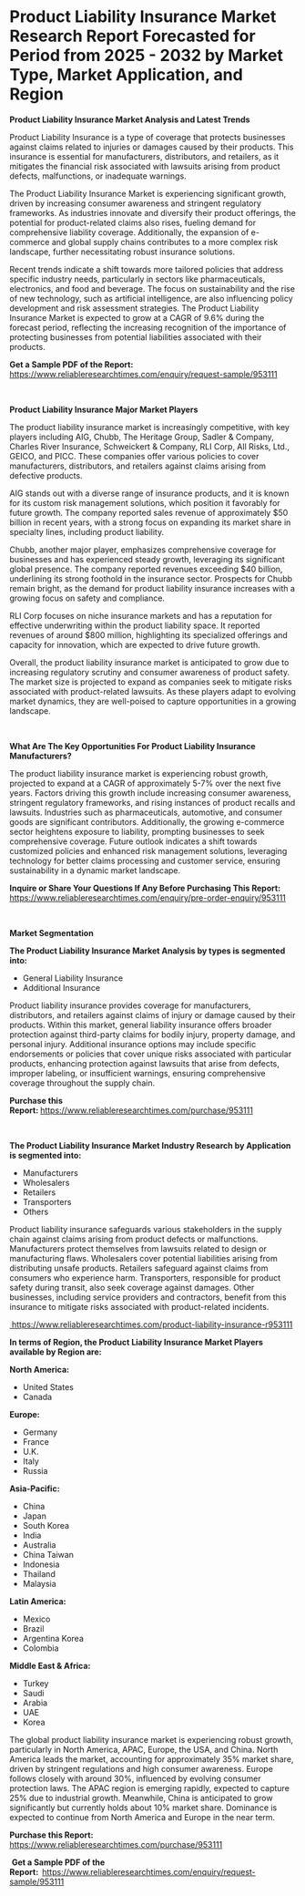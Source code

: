<p><h1>Product Liability Insurance Market Research Report Forecasted for Period from 2025 -  2032 by Market Type, Market Application, and Region</h1></p><p><strong>Product Liability Insurance Market Analysis and Latest Trends</strong></p>
<p><p>Product Liability Insurance is a type of coverage that protects businesses against claims related to injuries or damages caused by their products. This insurance is essential for manufacturers, distributors, and retailers, as it mitigates the financial risk associated with lawsuits arising from product defects, malfunctions, or inadequate warnings.</p><p>The Product Liability Insurance Market is experiencing significant growth, driven by increasing consumer awareness and stringent regulatory frameworks. As industries innovate and diversify their product offerings, the potential for product-related claims also rises, fueling demand for comprehensive liability coverage. Additionally, the expansion of e-commerce and global supply chains contributes to a more complex risk landscape, further necessitating robust insurance solutions.</p><p>Recent trends indicate a shift towards more tailored policies that address specific industry needs, particularly in sectors like pharmaceuticals, electronics, and food and beverage. The focus on sustainability and the rise of new technology, such as artificial intelligence, are also influencing policy development and risk assessment strategies. The Product Liability Insurance Market is expected to grow at a CAGR of 9.6% during the forecast period, reflecting the increasing recognition of the importance of protecting businesses from potential liabilities associated with their products.</p></p>
<p><strong>Get a Sample PDF of the Report:&nbsp;</strong> <a href="https://www.reliableresearchtimes.com/enquiry/request-sample/953111?utm_campaign=2794&utm_medium=2&utm_source=Github&utm_content=ia&utm_term=17042025&utm_id=product-liability-insurance">https://www.reliableresearchtimes.com/enquiry/request-sample/953111</a></p>
<p>&nbsp;</p>
<p><strong>Product Liability Insurance Major Market Players</strong></p>
<p><p>The product liability insurance market is increasingly competitive, with key players including AIG, Chubb, The Heritage Group, Sadler & Company, Charles River Insurance, Schweickert & Company, RLI Corp, All Risks, Ltd., GEICO, and PICC. These companies offer various policies to cover manufacturers, distributors, and retailers against claims arising from defective products.</p><p>AIG stands out with a diverse range of insurance products, and it is known for its custom risk management solutions, which position it favorably for future growth. The company reported sales revenue of approximately $50 billion in recent years, with a strong focus on expanding its market share in specialty lines, including product liability.</p><p>Chubb, another major player, emphasizes comprehensive coverage for businesses and has experienced steady growth, leveraging its significant global presence. The company reported revenues exceeding $40 billion, underlining its strong foothold in the insurance sector. Prospects for Chubb remain bright, as the demand for product liability insurance increases with a growing focus on safety and compliance.</p><p>RLI Corp focuses on niche insurance markets and has a reputation for effective underwriting within the product liability space. It reported revenues of around $800 million, highlighting its specialized offerings and capacity for innovation, which are expected to drive future growth.</p><p>Overall, the product liability insurance market is anticipated to grow due to increasing regulatory scrutiny and consumer awareness of product safety. The market size is projected to expand as companies seek to mitigate risks associated with product-related lawsuits. As these players adapt to evolving market dynamics, they are well-poised to capture opportunities in a growing landscape.</p></p>
<p>&nbsp;</p>
<p><strong>What Are The Key Opportunities For Product Liability Insurance Manufacturers?</strong></p>
<p><p>The product liability insurance market is experiencing robust growth, projected to expand at a CAGR of approximately 5-7% over the next five years. Factors driving this growth include increasing consumer awareness, stringent regulatory frameworks, and rising instances of product recalls and lawsuits. Industries such as pharmaceuticals, automotive, and consumer goods are significant contributors. Additionally, the growing e-commerce sector heightens exposure to liability, prompting businesses to seek comprehensive coverage. Future outlook indicates a shift towards customized policies and enhanced risk management solutions, leveraging technology for better claims processing and customer service, ensuring sustainability in a dynamic market landscape.</p></p>
<p><strong>Inquire or Share Your Questions If Any Before Purchasing This Report:</strong> <a href="https://www.reliableresearchtimes.com/enquiry/pre-order-enquiry/953111?utm_campaign=2794&utm_medium=2&utm_source=Github&utm_content=ia&utm_term=17042025&utm_id=product-liability-insurance">https://www.reliableresearchtimes.com/enquiry/pre-order-enquiry/953111</a></p>
<p>&nbsp;</p>
<p><strong>Market Segmentation</strong></p>
<p><strong>The Product Liability Insurance Market Analysis by types is segmented into:</strong></p>
<p><ul><li>General Liability Insurance</li><li>Additional Insurance</li></ul></p>
<p><p>Product liability insurance provides coverage for manufacturers, distributors, and retailers against claims of injury or damage caused by their products. Within this market, general liability insurance offers broader protection against third-party claims for bodily injury, property damage, and personal injury. Additional insurance options may include specific endorsements or policies that cover unique risks associated with particular products, enhancing protection against lawsuits that arise from defects, improper labeling, or insufficient warnings, ensuring comprehensive coverage throughout the supply chain.</p></p>
<p><strong>Purchase this Report:&nbsp;</strong><a href="https://www.reliableresearchtimes.com/purchase/953111?utm_campaign=2794&utm_medium=2&utm_source=Github&utm_content=ia&utm_term=17042025&utm_id=product-liability-insurance">https://www.reliableresearchtimes.com/purchase/953111</a></p>
<p>&nbsp;</p>
<p><strong>The Product Liability Insurance Market Industry Research by Application is segmented into:</strong></p>
<p><ul><li>Manufacturers</li><li>Wholesalers</li><li>Retailers</li><li>Transporters</li><li>Others</li></ul></p>
<p><p>Product liability insurance safeguards various stakeholders in the supply chain against claims arising from product defects or malfunctions. Manufacturers protect themselves from lawsuits related to design or manufacturing flaws. Wholesalers cover potential liabilities arising from distributing unsafe products. Retailers safeguard against claims from consumers who experience harm. Transporters, responsible for product safety during transit, also seek coverage against damages. Other businesses, including service providers and contractors, benefit from this insurance to mitigate risks associated with product-related incidents.</p></p>
<p><a href="https://www.reliableresearchtimes.com/product-liability-insurance-r953111?utm_campaign=2794&utm_medium=2&utm_source=Github&utm_content=ia&utm_term=17042025&utm_id=product-liability-insurance">&nbsp;https://www.reliableresearchtimes.com/product-liability-insurance-r953111</a></p>
<p><strong>In terms of Region, the Product Liability Insurance Market Players available by Region are:</strong></p>
<p>
    <p> <strong> North America: </strong>
        <ul>
            <li>United States</li>
            <li>Canada</li>
        </ul>
        </p> 
    <p> <strong> Europe: </strong>
        <ul>
            <li>Germany</li>
            <li>France</li>
            <li>U.K.</li>
            <li>Italy</li>
            <li>Russia</li>
        </ul>
        </p> 
    <p> <strong> Asia-Pacific: </strong>
        <ul>
            <li>China</li>
            <li>Japan</li>
            <li>South Korea</li>
            <li>India</li>
            <li>Australia</li>
            <li>China Taiwan</li>
            <li>Indonesia</li>
            <li>Thailand</li>
            <li>Malaysia</li>
        </ul>
        </p> 
    <p> <strong> Latin America: </strong>
        <ul>
            <li>Mexico</li>
            <li>Brazil</li>
            <li>Argentina Korea</li>
            <li>Colombia</li>
        </ul>
        </p> 
    <p> <strong> Middle East & Africa: </strong>
        <ul>
            <li>Turkey</li>
            <li>Saudi</li>
            <li>Arabia</li>
            <li>UAE</li>
            <li>Korea</li>
        </ul>
    </p>
    </p>
<p><p>The global product liability insurance market is experiencing robust growth, particularly in North America, APAC, Europe, the USA, and China. North America leads the market, accounting for approximately 35% market share, driven by stringent regulations and high consumer awareness. Europe follows closely with around 30%, influenced by evolving consumer protection laws. The APAC region is emerging rapidly, expected to capture 25% due to industrial growth. Meanwhile, China is anticipated to grow significantly but currently holds about 10% market share. Dominance is expected to continue from North America and Europe in the near term.</p></p>
<p><strong>Purchase this Report: </strong><a href="https://www.reliableresearchtimes.com/purchase/953111?utm_campaign=2794&utm_medium=2&utm_source=Github&utm_content=ia&utm_term=17042025&utm_id=product-liability-insurance">https://www.reliableresearchtimes.com/purchase/953111</a></p>
<p>&nbsp;<strong>Get a Sample PDF of the Report:&nbsp;&nbsp;</strong><a href="https://www.reliableresearchtimes.com/enquiry/request-sample/953111?utm_campaign=2794&utm_medium=2&utm_source=Github&utm_content=ia&utm_term=17042025&utm_id=product-liability-insurance">https://www.reliableresearchtimes.com/enquiry/request-sample/953111</a></p>
<p><strong></strong></p>
<p><p></p><p></p><p></p></p>